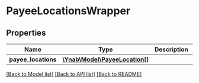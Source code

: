 # PayeeLocationsWrapper

## Properties
Name | Type | Description | Notes
------------ | ------------- | ------------- | -------------
**payee_locations** | [**\Ynab\Model\PayeeLocation[]**](PayeeLocation.md) |  | 

[[Back to Model list]](../README.md#documentation-for-models) [[Back to API list]](../README.md#documentation-for-api-endpoints) [[Back to README]](../README.md)



